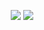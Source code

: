 <p align="center">
  <img src="https://media.giphy.com/media/vFKqnCdLPNOKc/giphy.gif" />
  <img src="https://media4.giphy.com/media/v1.Y2lkPTc5MGI3NjExd2ZleHl3cW93MXdtaHg0MXhzdTVvNXhoNXA4aGJyYTVkMndqdjI3MiZlcD12MV9pbnRlcm5hbF9naWZfYnlfaWQmY3Q9Zw/Dg4TxjYikCpiGd7tYs/giphy.gif" />
</p>

